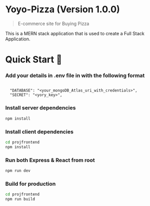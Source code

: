 # Yoyo-Pizza (Version 1.0.0)

> E-commerce site for Buying Pizza

This is a MERN stack application that is used to create a Full Stack Application.

# Quick Start 🚀

### Add your details in .env file in with the following format

```

  "DATABASE": "<your_mongoDB_Atlas_uri_with_credentials>",
  "SECRET": "<yory_key>",

```

### Install server dependencies

```bash
npm install
```

### Install client dependencies

```bash
cd projfrontend
npm install
```

### Run both Express & React from root

```bash
npm run dev
```

### Build for production

```bash
cd projfrontend
npm run build
```
